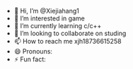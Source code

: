 - 👋 Hi, I’m @Xiejiahang1
- 👀 I’m interested in game
- 🌱 I’m currently learning c/c++
- 💞️ I’m looking to collaborate on studing
- 📫 How to reach me xjh18736615258
- 😄 Pronouns:
- ⚡ Fun fact:

<!---
Xiejiahang1/Xiejiahang1 is a ✨ special ✨ repository because its `README.md` (this file) appears on your GitHub profile.
You can click the Preview link to take a look at your changes.
--->
